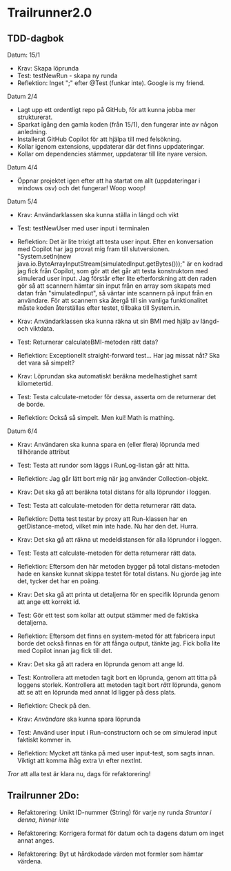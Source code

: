 # Trailrunner2.0
## TDD-dagbok
Datum: 15/1
* Krav: Skapa löprunda
* Test: testNewRun - skapa ny runda
* Reflektion: Inget ";" efter @Test (funkar inte). Google is my friend. 

Datum 2/4
* Lagt upp ett ordentligt repo på GitHub, för att kunna jobba mer strukturerat. 
* Sparkat igång den gamla koden (från 15/1), den fungerar inte av någon anledning. 
* Installerat GitHub Copilot för att hjälpa till med felsökning.
* Kollar igenom extensions, uppdaterar där det finns uppdateringar.
* Kollar om dependencies stämmer, uppdaterar till lite nyare version.

Datum 4/4
* Öppnar projektet igen efter att ha startat om allt (uppdateringar i windows osv) och det fungerar! Woop woop!

Datum 5/4
* Krav: Användarklassen ska kunna ställa in längd och vikt
* Test: testNewUser med user input i terminalen
* Reflektion: Det är lite trixigt att testa user input. Efter en konversation med Copilot har jag provat mig fram till slutversionen. "System.setIn(new java.io.ByteArrayInputStream(simulatedInput.getBytes()));" är en kodrad jag fick från Copilot, som gör att det går att testa konstruktorn med simulerad user input. Jag förstår efter lite efterforskning att den raden gör så att scannern hämtar sin input från en array som skapats med datan från "simulatedInput", så väntar inte scannern på input från en användare. För att scannern ska återgå till sin vanliga funktionalitet måste koden återställas efter testet, tillbaka till System.in. 

* Krav: Användarklassen ska kunna räkna ut sin BMI med hjälp av längd- och viktdata.
* Test: Returnerar calculateBMI-metoden rätt data? 
* Reflektion: Exceptionellt straight-forward test... Har jag missat nåt? Ska det vara så simpelt?

* Krav: Löprundan ska automatiskt beräkna medelhastighet samt kilometertid. 
* Test: Testa calculate-metoder för dessa, asserta om de returnerar det de borde.
* Reflektion: Också så simpelt. Men kul! Math is mathing. 

Datum 6/4
* Krav: Användaren ska kunna spara en (eller flera) löprunda med tillhörande attribut
* Test: Testa att rundor som läggs i RunLog-listan går att hitta. 
* Reflektion: Jag går lätt bort mig när jag använder Collection-objekt. 

* Krav: Det ska gå att beräkna total distans för alla löprundor i loggen.
* Test: Testa att calculate-metoden för detta returnerar rätt data. 
* Reflektion: Detta test testar by proxy att Run-klassen har en getDistance-metod, vilket min inte hade. Nu har den det. Hurra. 

* Krav: Det ska gå att räkna ut medeldistansen för alla löprundor i loggen.
* Test: Testa att calculate-metoden för detta returnerar rätt data. 
* Reflektion: Eftersom den här metoden bygger på total distans-metoden hade en kanske kunnat skippa testet för total distans. Nu gjorde jag inte det, tycker det har en poäng. 

* Krav: Det ska gå att printa ut detaljerna för en specifik löprunda genom att ange ett korrekt id.
* Test: Gör ett test som kollar att output stämmer med de faktiska detaljerna.
* Reflektion: Eftersom det finns en system-metod för att fabricera input borde det också finnas en för att fånga output, tänkte jag. Fick bolla lite med Copilot innan jag fick till det. 

* Krav: Det ska gå att radera en löprunda genom att ange Id.
* Test: Kontrollera att metoden tagit bort en löprunda, genom att titta på loggens storlek.
        Kontrollera att metoden tagit bort _rätt_ löprunda, genom att se att en löprunda med annat Id ligger på dess plats. 
* Reflektion: Check på den.

* Krav: _Användare_ ska kunna spara löprunda
* Test: Använd user input i Run-constructorn och se om simulerad input faktiskt kommer in. 
* Reflektion: Mycket att tänka på med user input-test, som sagts innan. Viktigt att komma ihåg extra \n efter nextInt. 

_Tror_ att alla test är klara nu, dags för refaktorering! 


## Trailrunner 2Do:

* Refaktorering: Unikt ID-nummer (String) för varje ny runda _Struntar i denna, hinner inte_

* Refaktorering: Korrigera format för datum och ta dagens datum om inget annat anges. 

* Refaktorering: Byt ut hårdkodade värden mot formler som hämtar värdena. 

